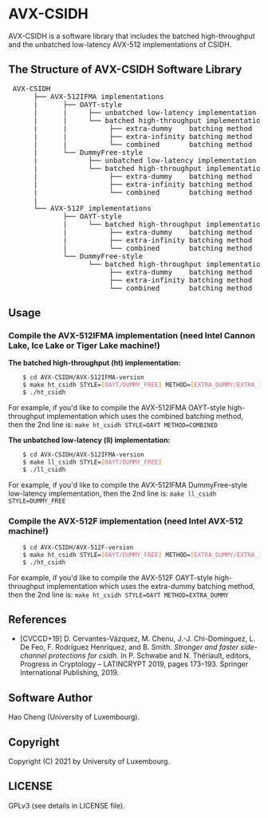 # AVX-CSIDH

AVX-CSIDH is a software library that includes the batched high-throughput and the unbatched low-latency AVX-512 implementations of CSIDH.

## The Structure of AVX-CSIDH Software Library
<pre> AVX-CSIDH
      ├── AVX-512IFMA implementations 
      |      ├── OAYT-style 
      |      |     ├── unbatched low-latency implementation 
      |      |     └── batched high-throughput implementation
      |      |          ├── extra-dummy    batching method 
      |      |          ├── extra-infinity batching method
      |      |          └── combined       batching method 
      |      └── DummyFree-style 
      |            ├── unbatched low-latency implementation 
      |            └── batched high-throughput implementation
      |                 ├── extra-dummy    batching method 
      |                 ├── extra-infinity batching method 
      |                 └── combined       batching method 
      |
      └── AVX-512F implementations 
             ├── OAYT-style 
             |     └── batched high-throughput implementation
             |          ├── extra-dummy    batching method 
             |          ├── extra-infinity batching method
             |          └── combined       batching method 
             └── DummyFree-style 
                   └── batched high-throughput implementation
                        ├── extra-dummy    batching method 
                        ├── extra-infinity batching method 
                        └── combined       batching method 
</pre>

## Usage

### Compile the AVX-512IFMA implementation (need Intel Cannon Lake, Ice Lake or Tiger Lake machine!)

**The batched high-throughput (ht) implementation:** 
```bash
    $ cd AVX-CSIDH/AVX-512IFMA-version 
    $ make ht_csidh STYLE=[OAYT/DUMMY_FREE] METHOD=[EXTRA_DUMMY/EXTRA_INFINITY/COMBINED]
    $ ./ht_csidh
```
For example, if you'd like to compile the AVX-512IFMA OAYT-style high-throughput implementation which uses the combined batching method, then the 2nd line is: 
```make ht_csidh STYLE=OAYT METHOD=COMBINED```

**The unbatched low-latency (ll) implementation:** 
```bash
    $ cd AVX-CSIDH/AVX-512IFMA-version 
    $ make ll_csidh STYLE=[OAYT/DUMMY_FREE] 
    $ ./ll_csidh
```

For example, if you'd like to compile the AVX-512IFMA DummyFree-style low-latency implementation, then the 2nd line is: 
```make ll_csidh STYLE=DUMMY_FREE``` 

### Compile the AVX-512F implementation (need Intel AVX-512 machine!)

```bash
    $ cd AVX-CSIDH/AVX-512F-version 
    $ make ht_csidh STYLE=[OAYT/DUMMY_FREE] METHOD=[EXTRA_DUMMY/EXTRA_INFINITY/COMBINED]
    $ ./ht_csidh
```
For example, if you'd like to compile the AVX-512F OAYT-style high-throughput implementation which uses the extra-dummy batching method, then the 2nd line is: 
```make ht_csidh STYLE=OAYT METHOD=EXTRA_DUMMY```


## References 
  * [CVCCD+19] D. Cervantes-Vázquez, M. Chenu, J.-J. Chi-Domínguez, L. De Feo, F. Rodríguez Henríquez, and B. Smith. *Stronger and faster side-channel protections for csidh.* In P. Schwabe and N. Thériault, editors, Progress in Cryptology – LATINCRYPT 2019, pages 173–193. Springer International Publishing, 2019.

## Software Author
Hao Cheng (University of Luxembourg).

## Copyright
Copyright (C) 2021 by University of Luxembourg.

## LICENSE
GPLv3 (see details in LICENSE file).
